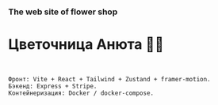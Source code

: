 ### The web site of flower shop
# Цветочница Анюта 🌿🛒
```


```

```
Фронт: Vite + React + Tailwind + Zustand + framer‑motion.
Бэкенд: Express + Stripe.
Контейнеризация: Docker / docker‑compose.
```
